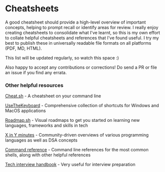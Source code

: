 # Cheatsheets
A good cheatsheet should provide a high-level overview of important concepts, helping to prompt recall or identify areas for review. I really enjoy creating cheatsheets to consolidate what I've learnt, so this is my own effort to collate helpful cheatsheets and references that I've found useful. I try my best to publish these in universally readable file formats on all platforms (PDF, MD, HTML).

This list will be updated regularly, so watch this space :)

Also happy to accept any contributions or corrections! Do send a PR or file an issue if you find any errata.

### Other helpful resources

[Cheat.sh](https://github.com/chubin/cheat.sh) - A cheatsheet on your command line

[UseTheKeyboard](https://usethekeyboard.com/) - Comprehensive collection of shortcuts for Windows and MacOS applications

[Roadmap.sh](https://roadmap.sh/) - Visual roadmaps to get you started on learning new languages, frameworks and skills in tech

[X in Y minutes](https://learnxinyminutes.com/) - Community-driven overviews of various programming languages as well as DSA concepts

[Command reference](https://ss64.com/) - Command line references for the most common shells, along with other helpful references

[Tech interview handbook](https://www.techinterviewhandbook.org/) - Very useful for interview preparation
